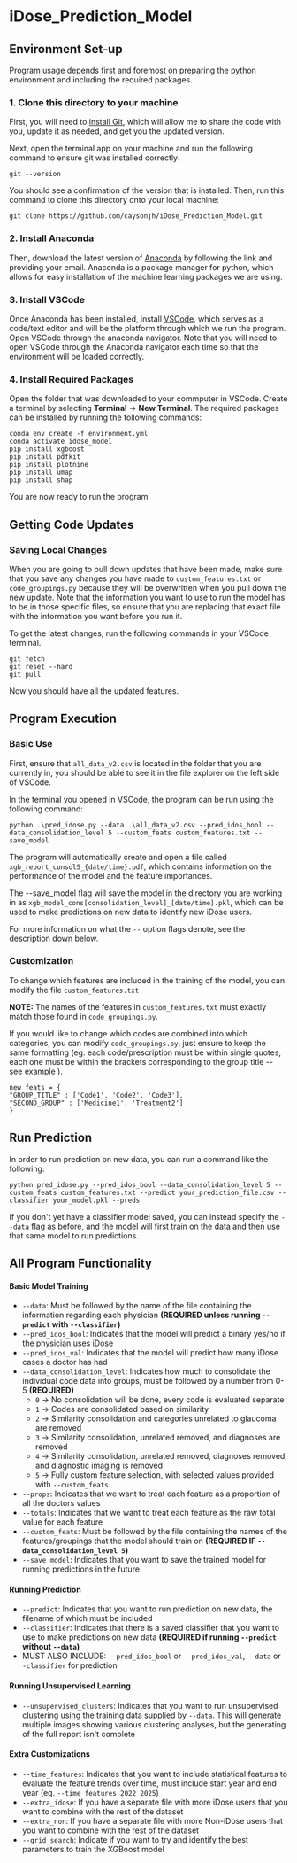 # iDose_Prediction_Model

## Environment Set-up

Program usage depends first and foremost on preparing the python environment and including the required packages. 

### 1. Clone this directory to your machine

First, you will need to [install Git](https://git-scm.com/downloads/win), which will allow me to share the code with you, update it as needed, and get you the updated version.

Next, open the terminal app on your machine and run the following command to ensure git was installed correctly: 

```
git --version
```

You should see a confirmation of the version that is installed. Then, run this command to clone this directory onto your local machine: 

```
git clone https://github.com/caysonjh/iDose_Prediction_Model.git
```

### 2. Install Anaconda

Then, download the latest version of [Anaconda](https://www.anaconda.com/download) by following the link and providing your email. Anaconda is a package manager for python, which allows for easy installation of the machine learning packages we are using. 

### 3. Install VSCode

Once Anaconda has been installed, install [VSCode](https://code.visualstudio.com/download), which serves as a code/text editor and will be the platform through which we run the program. Open VSCode through the anaconda navigator. Note that you will need to open VSCode through the Anaconda navigator each time so that the environment will be loaded correctly.

### 4. Install Required Packages

Open the folder that was downloaded to your commputer in VSCode. Create a terminal by selecting **Terminal** → **New Terminal**. The required packages can be installed by running the following commands: 

```
conda env create -f environment.yml
conda activate idose_model
pip install xgboost
pip install pdfkit
pip install plotnine
pip install umap
pip install shap
```

You are now ready to run the program

## Getting Code Updates

### Saving Local Changes

When you are going to pull down updates that have been made, make sure that you save any changes you have made to `custom_features.txt` or `code_groupings.py` because they will be overwritten when you pull down the new update. Note that the information you want to use to run the model has to be in those specific files, so ensure that you are replacing that exact file with the information you want before you run it. 

To get the latest changes, run the following commands in your VSCode terminal. 

```
git fetch 
git reset --hard 
git pull
```

Now you should have all the updated features.

## Program Execution 

### Basic Use

First, ensure that `all_data_v2.csv` is located in the folder that you are currently in, you should be able to see it in the file explorer on the left side of VSCode. 

In the terminal you opened in VSCode, the program can be run using the following command: 

```
python .\pred_idose.py --data .\all_data_v2.csv --pred_idos_bool --data_consolidation_level 5 --custom_feats custom_features.txt --save_model
```

The program will automatically create and open a file called `xgb_report_consol5_{date/time}.pdf`, which contains information on the performance of the model and the feature importances. 

The --save_model flag will save the model in the directory you are working in as `xgb_model_cons[consolidation_level]_[date/time].pkl`, which can be used to make predictions on new data to identify new iDose users. 

For more information on what the `--` option flags denote, see the description down below. 

### Customization 

To change which features are included in the training of the model, you can modify the file `custom_features.txt`

**NOTE:** The names of the features in `custom_features.txt` must exactly match those found in `code_groupings.py`. 

If you would like to change which codes are combined into which categories, you can modify `code_groupings.py`, just ensure to keep the same formatting (eg. each code/prescription must be within single quotes, each one must be within the brackets corresponding to the group title -- see example ).
```
new_feats = {
"GROUP_TITLE" : ['Code1', 'Code2', 'Code3'],
"SECOND_GROUP" : ['Medicine1', 'Treatment2']
}
```

## Run Prediction

In order to run prediction on new data, you can run a command like the following: 

```
python pred_idose.py --pred_idos_bool --data_consolidation_level 5 --custom_feats custom_features.txt --predict your_prediction_file.csv --classifier your_model.pkl --preds
```

If you don't yet have a classifier model saved, you can instead specify the `--data` flag as before, and the model will first train on the data and then use that same model to run predictions. 

## All Program Functionality 

#### Basic Model Training
- `--data`: Must be followed by the name of the file containing the information regarding each physician **(REQUIRED unless running `--predict` with `--classifier`)**
- `--pred_idos_bool`: Indicates that the model will predict a binary yes/no if the physician uses iDose
- `--pred_idos_val`: Indicates that the model will predict how many iDose cases a doctor has had
- `--data_consolidation_level`: Indicates how much to consolidate the individual code data into groups, must be followed by a number from 0-5 **(REQUIRED)**
    - `0` → No consolidation will be done, every code is evaluated separate
    - `1` → Codes are consolidated based on similarity 
    - `2` → Similarity consolidation and categories unrelated to glaucoma are removed
    - `3` → Similarity consolidation, unrelated removed, and diagnoses are removed 
    - `4` → Similarity consolidation, unrelated removed, diagnoses removed, and diagnostic imaging is removed
    - `5` → Fully custom feature selection, with selected values provided with `--custom_feats`
- `--props`: Indicates that we want to treat each feature as a proportion of all the doctors values
- `--totals`: Indicates that we want to treat each feature as the raw total value for each feature
- `--custom_feats`: Must be followed by the file containing the names of the features/groupings that the model should train on **(REQUIRED IF `--data_consolidation_level 5`)**
- `--save_model`: Indicates that you want to save the trained model for running predictions in the future

#### Running Prediction
- `--predict`: Indicates that you want to run prediction on new data, the filename of which must be included
- `--classifier`: Indicates that there is a saved classifier that you want to use to make predictions on new data **(REQUIRED if running `--predict` without `--data`)**
- MUST ALSO INCLUDE: `--pred_idos_bool` or `--pred_idos_val`, `--data` or `--classifier` for prediction

#### Running Unsupervised Learning
- `--unsupervised_clusters`: Indicates that you want to run unsupervised clustering using the training data supplied by `--data`. This will generate multiple images showing various clustering analyses, but the generating of the full report isn't complete

#### Extra Customizations
- `--time_features`: Indicates that you want to include statistical features to evaluate the feature trends over time, must include start year and end year (eg. `--time_features 2022 2025`)
- `--extra_idose`: If you have a separate file with more iDose users that you want to combine with the rest of the dataset
- `--extra_non`: If you have a separate file with more Non-iDose users that you want to combine with the rest of the dataset
- `--grid_search`: Indicate if you want to try and identify the best parameters to train the XGBoost model